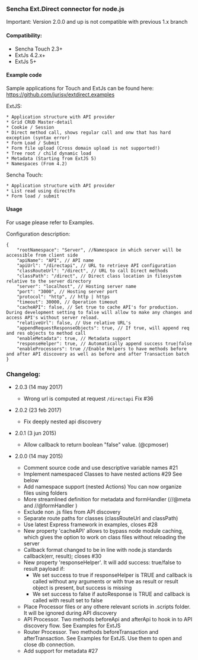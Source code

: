 ### Sencha Ext.Direct connector for node.js

Important: Version 2.0.0 and up is not compatible with previous 1.x branch

#### Compatibility:
* Sencha Touch 2.3+
* ExtJs 4.2.x+
* ExtJs 5+

#### Example code
Sample applications for Touch and ExtJs can be found here: https://github.com/jurisv/extdirect.examples

ExtJS:

    * Application structure with API provider
    * Grid CRUD Master-detail
    * Cookie / Session
    * Direct method call, shows regular call and onw that has hard exception (syntax error)
    * Form Load / Submit
    * Form file upload (Cross domain upload is not supported!)
    * Tree root / child dynamic load
    * Metadata (Starting from ExtJS 5)
    * Namespaces (From 4.2)

Sencha Touch:

    * Application structure with API provider
    * List read using directFn
    * Form load / submit

#### Usage

For usage please refer to Examples.

Configuration description:

```
{
    "rootNamespace": "Server", //Namespace in which server will be accessible from client side
    "apiName": "API", // API name
    "apiUrl": "/directapi", // URL to retrieve API configuration
    "classRouteUrl": "/direct", // URL to call Direct methods
    "classPath": "/direct", // Direct class location in filesystem relative to the server directory
    "server": "localhost", // Hosting server name
    "port": "3000", // Hosting server port
    "protocol": "http", // http | https
    "timeout": 30000, // Operation timeout
    "cacheAPI": false, // Set true to cache API's for production. During development setting to false will allow to make any changes and access API's without server reload.
    "relativeUrl": false, // Use relative URL's
    "appendRequestResponseObjects": true, // If true, will append req and res objects to method call
    "enableMetadata": true, // Metadata support
    "responseHelper": true, // Automatically append success true|false
    "enableProcessors": true //Enable Helpers to have methods before and after API discovery as well as before and after Transaction batch
}
```



### Changelog:
* 2.0.3 (14 may 2017)
     * Wrong url is computed at request `/directapi` Fix #36
     
* 2.0.2 (23 feb 2017)
     * Fix deeply nested api discovery
   
* 2.0.1 (3 jun 2015)

    * Allow callback to return boolean "false" value. (@cpmoser)
    
* 2.0.0 (14 may 2015)

    * Comment source code and use descriptive variable names #21
    * Implement namespaced Classes to have nested actions #29 See below
    * Add namespace support (nested Actions) You can now organize files using folders
    * More streamlined definition for metadata and formHandler  (//@meta and //@formHandler )
    * Exclude non .js files from API discovery
    * Separate route paths for classes (classRouteUrl and classPath)
    * Use latest Express framework in examples, closes #28
    * New property 'cacheAPI' allows to bypass node module caching, which gives the option to work on class files without reloading the server
    * Callback format changed to be in line with node.js standards callback(err, result); closes #30
    * New property 'responseHelper'. It will add success: true/false to result payload if:
        * We set success to true if responseHelper is TRUE and callback is called without any arguments or with true as result or result object is present, but success is missing
        * We set success to false if autoResponse is TRUE and callback is called with result set to false
    * Place Processor files or any othere relevant scriots in .scripts folder. It will be ignored during API discovery
    * API Processor. Two methods beforeApi and afterApi to hook in to API discovery flow. See Examples for ExtJS
    * Router Processor. Two methods beforeTransaction and afterTransaction. See Examples for ExtJS. Use them to open and close db connection.
    * Add support for metadata #27

